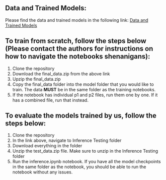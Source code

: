 ## Data and Trained Models:
Please find the data and trained models in the following link: [Data and Trained Models](https://drive.google.com/drive/u/0/folders/1fwjPEtirMnMEwQdAxqsxEYAZZCbwFX5j)

## To train from scratch, follow the steps below (Please contact the authors for instructions on how to navigate the notebooks shenanigans):
1. Clone the repository
2. Download the final_data.zip from the above link
3. Upzip the final_data.zip
4. Copy the final_data folder into the model folder that you would like to train. The data **MUST** be in the same folder as the training notebooks.
5. If the notebook has individual p1 and p2 files, run them one by one. If it has a combined file, run that instead.

## To evaluate the models trained by us, follow the steps below:
1. Clone the repository
2. In the link above, navigate to Inference Testing folder
3. Download everything in the folder
4. Unzip the test_data.zip file. Make sure to unzip in the Inference Testing folder
5. Run the inference.ipynb notebook. If you have all the model checkpoints in the same folder as the notebook, you should be able to run the notebook without any issues.